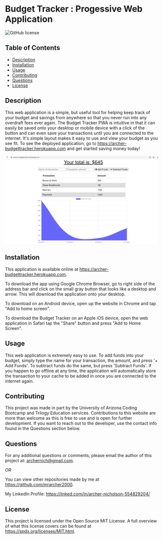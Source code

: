 # Budget Tracker : Progessive Web Application
![GitHub license](https://img.shields.io/badge/license-MIT-green)

## Table of Contents

* [Description](#description)
* [Installation](#installation)
* [Usage](#usage)
* [Contributing](#contributing)
* [Questions](#questions)
* [License](#license)

## Description

This web application is a simple, but useful tool for helping keep track of your budget and savings from anywhere so that you never run into any overdraft fees ever again. The Budget Tracker PWA is intuitive in that it can easily be saved onto your desktop or mobile device with a click of the button and can even save your transactions until you are connected to the internet. It's simple layout makes it easy to use and view your budget as you see fit. To see the deployed application, go to https://archer-budgettracker.herokuapp.com and get started saving money today!

![Screenshot of Budget Tracker](app-screenshot.png)

## Installation

This application is available online at https://archer-budgettracker.herokuapp.com. 

To download the app using Google Chrome Browser, go to right side of the address bar and click on the small gray button that looks like a desktop and arrow. This will download the application onto your desktop. 

To download on an Android device, open up the website in Chrome and tap "Add to home screen". 

To download the Budget Tracker on an Apple iOS device, open the web application in Safari tap the "Share" button and press "Add to Home Screen".

## Usage

This web application is extremely easy to use. To add funds into your budget, simply type the name for your transaction, the amount, and press '+ Add Funds'. To subtract funds do the same, but press 'Subtract Funds'. If you happen to go offline at any time, the application will automatically store the transaction to your cache to be added in once you are connected to the internet again.

## Contributing

This project was made in part by the University of Arizona Coding Bootcamp and Trilogy Education services. Contributions to this website are more than welcome as this is free to use and is open for further development. If you want to reach out to the developer, use the contact info found in the Questions section below.

## Questions

For any additional questions or comments, please email the author of this project at: 
archernich@gmail.com.

*OR*

You can view other repositories made by me at https://github.com/mrarcher2000.

My LinkedIn Profile: https://linked.com/in/archer-nicholson-554829204/

## License
    
This project is licensed under the Open Source MIT License.
A full overview of what this license covers can be found at https://spdx.org/licenses/MIT.html.
    
